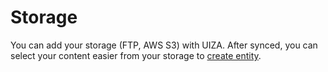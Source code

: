 # Storage

You can add your storage (FTP, AWS S3) with UIZA. After synced, you can select your content easier from your storage to [create entity](#create-entity).
